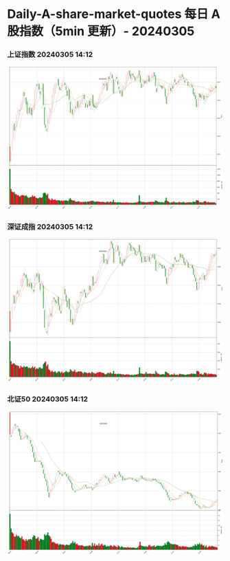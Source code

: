 
# Daily-A-share-market-quotes 每日 A 股指数（5min 更新）- 20240305

### 上证指数 20240305 14:12
![](./fig/2024/3/20240305-sh000001.png)

### 深证成指 20240305 14:12
![](./fig/2024/3/20240305-sz399001.png)

### 北证50 20240305 14:12
![](./fig/2024/3/20240305-bj899050.png)
